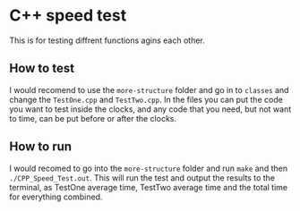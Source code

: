 # C++ speed test

This is for testing diffrent functions agins each other.

## How to test

I would recomend to use the `more-structure` folder and go in to `classes` and change the `TestOne.cpp` and `TestTwo.cpp`.
In the files you can put the code you want to test inside the clocks, and any code that you need, but not want to time, can be put before or after the clocks.

## How to run
I would recomed to go into the `more-structure` folder and run `make` and then `./CPP_Speed_Test.out`. 
This will run the test and output the results to the terminal, as TestOne average time, TestTwo average time and the total time for everything combined.